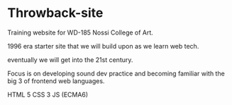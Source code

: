 # Throwback-site

Training website for WD-185 Nossi College of Art.

1996 era starter site that we will build upon as we learn web tech.

eventually we will get into the 21st century.

Focus is on developing sound dev practice and becoming familiar with the big 3 of frontend web languages.

HTML 5
CSS 3
JS (ECMA6)